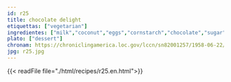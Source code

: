```yaml
---
id: r25
title: chocolate delight
etiquettas: ["vegetarian"]
ingredientes: ["milk","coconut","eggs","cornstarch","chocolate","sugar"]
plato: ["dessert"]
chronam: https://chroniclingamerica.loc.gov/lccn/sn82001257/1958-06-22/ed-1/seq-5/
jpg: r25.jpg
---
```


{{< readFile file="./html/recipes/r25.en.html">}}